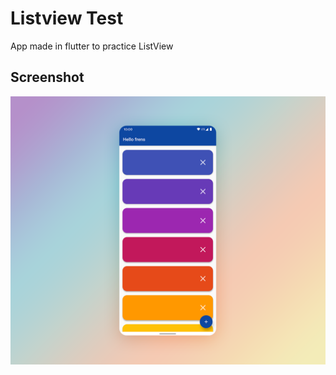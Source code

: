 # Listview Test

App made in flutter to practice ListView

## Screenshot 

![Screenshot](listview.png?raw=true)
